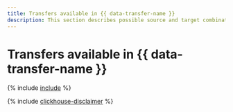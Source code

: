 ```yaml
---
title: Transfers available in {{ data-transfer-name }}
description: This section describes possible source and target combinations.
---
```


# Transfers available in {{ data-transfer-name }}

{% include [include](../_includes/data-transfer/connectivity-marix.md) %}

{% include [clickhouse-disclaimer](../_includes/clickhouse-disclaimer.md) %}